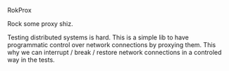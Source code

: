 
RokProx

Rock some proxy shiz.

Testing distributed systems is hard. This is a simple lib to have programmatic control over network connections by proxying them. This why we can interrupt / break / restore network connections in a controled way in the tests.
